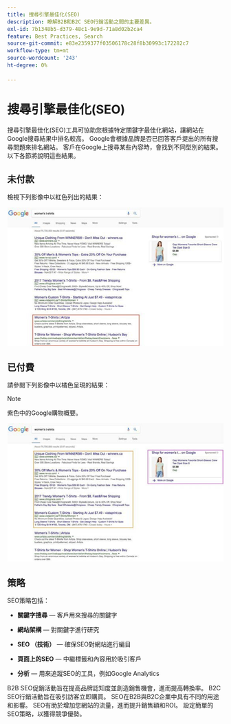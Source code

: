 ```yaml
---
title: 搜尋引擎最佳化(SEO)
description: 瞭解B2B和B2C SEO行銷活動之間的主要差異。
exl-id: 7b1348b5-d379-48c1-9e9d-71a8d02b2ca4
feature: Best Practices, Search
source-git-commit: e83e2359377f03506178c28f8b30993c172282c7
workflow-type: tm+mt
source-wordcount: '243'
ht-degree: 0%

---
```


# 搜尋引擎最佳化(SEO)

搜尋引擎最佳化(SEO)工具可協助您根據特定關鍵字最佳化網站，讓網站在Google搜尋結果中排名較高。 Google會根據品牌是否已回答客戶提出的所有搜尋問題來排名網站。 客戶在Google上搜尋某些內容時，會找到不同型別的結果。 以下各節將說明這些結果。

## 未付款

檢視下列影像中以紅色列出的結果：

![未支付的SEO Google搜尋結果](../../assets/playbooks/seo-unpaid.png)

## 已付費

請參閱下列影像中以橘色呈現的結果：

>[!NOTE]
>
>紫色中的Google購物概要。

![付費SEO Google搜尋結果](../../assets/playbooks/seo-paid.png)

## 策略

SEO策略包括：

- **關鍵字搜尋** — 客戶用來搜尋的關鍵字

- **網站架構** — 對關鍵字進行研究

- **SEO （技術）** — 確保SEO對網站進行編目

- **頁面上的SEO** — 中繼標籤和內容用於吸引客戶

- **分析** — 用來追蹤SEO的工具，例如Google Analytics

B2B SEO促銷活動旨在提高品牌認知度並創造銷售機會，進而提高轉換率。 B2C SEO行銷活動旨在吸引訪客立即購買。 SEO在B2B與B2C企業中具有不同的用途和影響。 SEO有助於增加您網站的流量，進而提升銷售額和ROI。 設定簡單的SEO策略，以獲得競爭優勢。
